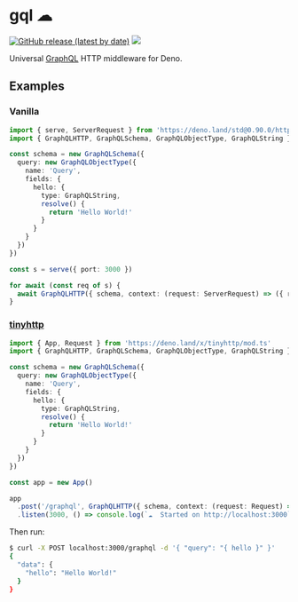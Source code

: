 # gql ☁

[![GitHub release (latest by date)][releases]][releases-page] [![][docs-badge]][docs]

Universal [GraphQL](https://www.graphql.com/) HTTP middleware for Deno.

## Examples

### Vanilla

```ts
import { serve, ServerRequest } from 'https://deno.land/std@0.90.0/http/server.ts'
import { GraphQLHTTP, GraphQLSchema, GraphQLObjectType, GraphQLString } from 'https://deno.land/x/gql/mod.ts'

const schema = new GraphQLSchema({
  query: new GraphQLObjectType({
    name: 'Query',
    fields: {
      hello: {
        type: GraphQLString,
        resolve() {
          return 'Hello World!'
        }
      }
    }
  })
})

const s = serve({ port: 3000 })

for await (const req of s) {
  await GraphQLHTTP({ schema, context: (request: ServerRequest) => ({ request }) })(req)
}
```

### [tinyhttp](https://github.com/talentlessguy/tinyhttp-deno)

```ts
import { App, Request } from 'https://deno.land/x/tinyhttp/mod.ts'
import { GraphQLHTTP, GraphQLSchema, GraphQLObjectType, GraphQLString } from 'https://deno.land/x/gql/mod.ts'

const schema = new GraphQLSchema({
  query: new GraphQLObjectType({
    name: 'Query',
    fields: {
      hello: {
        type: GraphQLString,
        resolve() {
          return 'Hello World!'
        }
      }
    }
  })
})

const app = new App()

app
  .post('/graphql', GraphQLHTTP({ schema, context: (request: Request) => ({ request }) }))
  .listen(3000, () => console.log(`☁  Started on http://localhost:3000`))
```

Then run:

```sh
$ curl -X POST localhost:3000/graphql -d '{ "query": "{ hello }" }'
{
  "data": {
    "hello": "Hello World!"
  }
}
```

[releases]: https://img.shields.io/github/v/release/deno-libs/gql?style=flat-square
[docs-badge]: https://img.shields.io/github/v/release/deno-libs/gql?color=yellow&label=Documentation&logo=deno&style=flat-square
[docs]: https://doc.deno.land/https/deno.land/x/gql/mod.ts
[releases-page]: https://github.com/deno-libs/gql/releases
